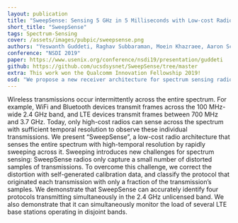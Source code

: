 ```yaml
---
layout: publication
title: "SweepSense: Sensing 5 GHz in 5 Milliseconds with Low-cost Radios"
short_title: "SweepSense"
tags: Spectrum-Sensing
cover: /assets/images/pubpic/sweepsense.png
authors: "Yeswanth Guddeti, Raghav Subbaraman, Moein Khazraee, Aaron Schulman, Dinesh Bharadia"
conference: "NSDI 2019"
paper: https://www.usenix.org/conference/nsdi19/presentation/guddeti
github: https://github.com/ucsdsysnet/SweepSense/tree/master
extra: This work won the Qualcomm Innovation Fellowship 2019!
osd: "We propose a new receiver architecture for spectrum sensing radios where sampling is done along with quick sweeping of the center frequency. This is motivated by the intuition that a sweeping radio may miss lesser transmissions than one that sequentially tunes to different bands. We implement this using an open loop VCO fed with a sawtooth voltage waveform. The output of the VCO is used to drive a mixer and implement the sweeping radio. The architecture has been prototyped on a USRP N210 with a CBX daughterboard. Downconverting while sweeping introduces distortions in the signal, which we remove using an 'unsweeping' process and is discussed in the paper."
---
```


Wireless transmissions occur intermittently across the entire spectrum. For example, WiFi and Bluetooth devices transmit frames across the 100 MHz-wide 2.4 GHz band, and LTE devices transmit frames between 700 MHz and 3.7 GHz. Today, only high-cost radios can sense across the spectrum with sufficient temporal resolution to observe these individual transmissions. We present “SweepSense”, a low-cost radio architecture that senses the entire spectrum with high-temporal resolution by rapidly sweeping across it. Sweeping introduces new challenges for spectrum sensing: SweepSense radios only capture a small number of distorted samples of transmissions. To overcome this challenge, we correct the distortion with self-generated calibration data, and classify the protocol that originated each transmission with only a fraction of the transmission’s samples. We demonstrate that SweepSense can accurately identify four protocols transmitting simultaneously in the 2.4 GHz unlicensed band. We also demonstrate that it can simultaneously monitor the load of several LTE base stations operating in disjoint bands.